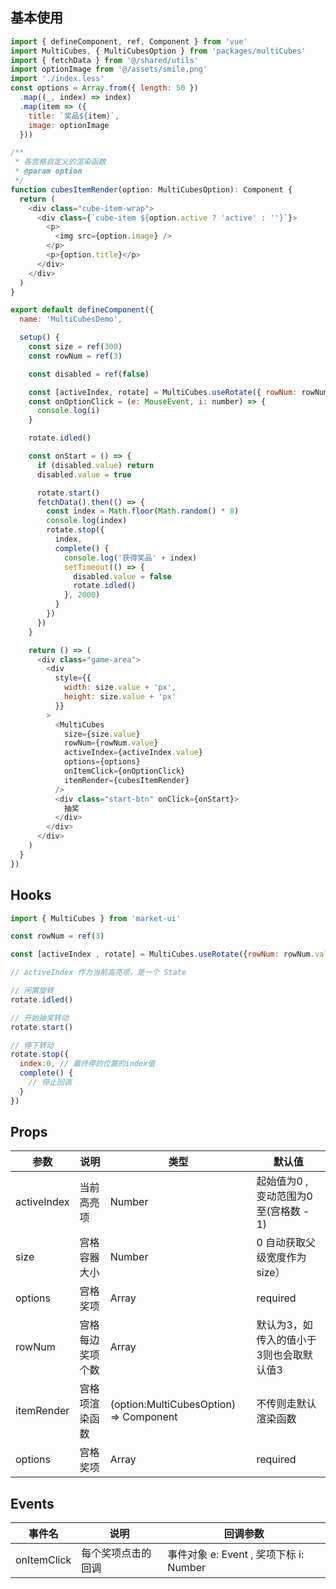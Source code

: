 ## 基本使用

```javascript
import { defineComponent, ref, Component } from 'vue'
import MultiCubes, { MultiCubesOption } from 'packages/multiCubes'
import { fetchData } from '@/shared/utils'
import optionImage from '@/assets/smile.png'
import './index.less'
const options = Array.from({ length: 50 })
  .map((_, index) => index)
  .map(item => ({
    title: `奖品${item}`,
    image: optionImage
  }))

/**
 * 各宫格自定义的渲染函数
 * @param option
 */
function cubesItemRender(option: MultiCubesOption): Component {
  return (
    <div class="cube-item-wrap">
      <div class={`cube-item ${option.active ? 'active' : ''}`}>
        <p>
          <img src={option.image} />
        </p>
        <p>{option.title}</p>
      </div>
    </div>
  )
}

export default defineComponent({
  name: 'MultiCubesDemo',

  setup() {
    const size = ref(300)
    const rowNum = ref(3)

    const disabled = ref(false)

    const [activeIndex, rotate] = MultiCubes.useRotate({ rowNum: rowNum.value })
    const onOptionClick = (e: MouseEvent, i: number) => {
      console.log(i)
    }

    rotate.idled()

    const onStart = () => {
      if (disabled.value) return
      disabled.value = true

      rotate.start()
      fetchData().then(() => {
        const index = Math.floor(Math.random() * 8)
        console.log(index)
        rotate.stop({
          index,
          complete() {
            console.log('获得奖品' + index)
            setTimeout(() => {
              disabled.value = false
              rotate.idled()
            }, 2000)
          }
        })
      })
    }

    return () => (
      <div class="game-area">
        <div    
          style={{
            width: size.value + 'px',
            height: size.value + 'px'
          }}
        >
          <MultiCubes
            size={size.value}
            rowNum={rowNum.value}
            activeIndex={activeIndex.value}
            options={options}
            onItemClick={onOptionClick}
            itemRender={cubesItemRender}
          />
          <div class="start-btn" onClick={onStart}>
            抽奖
          </div>
        </div>
      </div>
    )
  }
})
```
## Hooks

```javascript
import { MultiCubes } from 'market-ui'

const rowNum = ref(3)

const [activeIndex , rotate] = MultiCubes.useRotate({rowNum: rowNum.value})

// activeIndex 作为当前高亮项，是一个 State

// 闲置旋转
rotate.idled()

// 开始抽奖转动
rotate.start()

// 停下转动
rotate.stop({
  index:0, // 最终停的位置的index值
  complete() {
    // 停止回调
  }
})
```

## Props

|  参数   | 说明  |  类型   | 默认值 |
|  ----  | ----  |  ----  | ----  |
| activeIndex  | 当前高亮项 | Number  | 起始值为0 , 变动范围为0至(宫格数 - 1)|
| size  | 宫格容器大小 | Number  | 0 自动获取父级宽度作为size） |
| options  | 宫格奖项 | Array<MultiCubesOption>  | required |
| rowNum  | 宫格每边奖项个数 | Array<MultiCubesOption>  | 默认为3，如传入的值小于3则也会取默认值3 |
| itemRender | 宫格项渲染函数 | (option:MultiCubesOption) => Component  | 不传则走默认渲染函数 |
| options  | 宫格奖项 | Array<MultiCubesOption>  | required |

## Events

|  事件名   | 说明  |  回调参数  | 
|  ----  | ----  |  ----  |
| onItemClick  | 每个奖项点击的回调 | 事件对象 e: Event , 奖项下标 i: Number |

